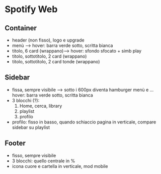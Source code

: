 Spotify Web
===
## Container
- header (non fisso), logo e upgrade
- menù --> hover: barra verde sotto, scritta bianca
- titolo, 6 card (wrappano)--> hover: sfondo sfocato + simb play 
- titolo, sottotitolo, 2 card (wrappano)
- titolo, sottotitolo, 2 card tonde (wrappano)

## Sidebar
- fissa, sempre visibile --> sotto i 600px diventa hamburger menù e ... 
  hover: barra verde sotto, scritta bianca
- 3 blocchi (?):
  1. Home, cerca, library
  2. playlist
  3. profilo
- profilo: fisso in basso, quando schiaccio pagina in verticale, compare sidebar su playlist

## Footer
- fisso, sempre visibile 
- 3 blocchi: quello centrale in % 
- icona cuore e cartella in verticale, mod mobile
